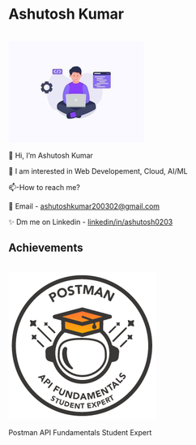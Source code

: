 # Ashutosh Kumar
<br/>
<img src="./programmers.jpg" alt="Programmers">
<br/>
<p>🌱 Hi, I’m Ashutosh Kumar<p/> 
 <p>💬 I am interested in Web Developement, Cloud, AI/ML</p> 
 <p>📫-How to reach me?</p>
<p>🔭 Email - <a href="mailto:ashutoshkumar200302@gmail.com">ashutoshkumar200302@gmail.com</a></p>
 <p>✨ Dm me on Linkedin - <a href="https://www.linkedin.com/in/ashutosh0203/">linkedin/in/ashutosh0203</a></p>

## Achievements
</br>
<img src="./PostmanBadge.png" alt="Postman">
<p>Postman API Fundamentals Student Expert</p>

<!--
**AshutoshKumar0206/AshutoshKumar0206** is a ✨ _special_ ✨ repository because its `README.md` (this file) appears on your GitHub profile.

Here are some ideas to get you started:

- 🔭 I’m currently working on ...
- 🌱 I’m currently learning ...
- 👯 I’m looking to collaborate on ...
- 🤔 I’m looking for help with ...
- 💬 Ask me about ...
- 📫 How to reach me: ...
- 😄 Pronouns: ...
- ⚡ Fun fact: ...
-->
